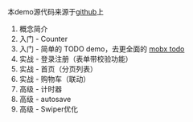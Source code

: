 
本demo源代码来源于[github](https://github.com/tdzl2003/mobx-lesson-20170122)上

1. 概念简介
2. 入门 - Counter
3. 入门 - 简单的 TODO demo，去更全面的 [mobx todo](https://github.com/byk04712/mobx-todos)
4. 实战 - 登录注册（表单带校验功能）
5. 实战 - 首页（分页列表）
6. 实战 - 购物车（联动）
7. 高级 - 计时器
8. 高级 - autosave
9. 高级 - Swiper优化


